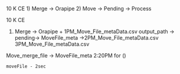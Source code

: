 10 K CE
    1) Merge -> Orapipe
    2) Move -> Pending -> Process

10 K CE
1) Merge  -> Orapipe + 1PM_Move_File_metaData.csv
output_path -> pending-> MoveFile_meta ->2PM_Move_File_metaData.csv
                                         3PM_Move_File_metaData.csv



Move_merge_file -> MoveFile_meta  2:20PM 
for ()

    moveFile - 2sec

